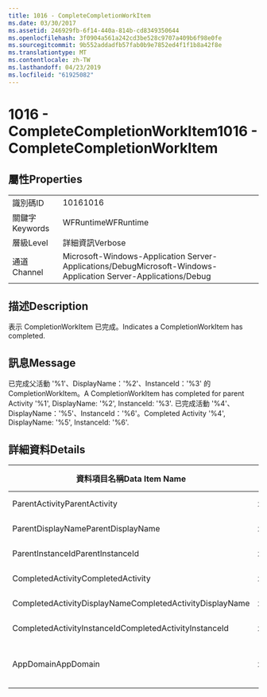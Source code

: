 ```yaml
---
title: 1016 - CompleteCompletionWorkItem
ms.date: 03/30/2017
ms.assetid: 246929fb-6f14-440a-814b-cd8349350644
ms.openlocfilehash: 3f0904a561a242cd3be528c9707a409b6f98e0fe
ms.sourcegitcommit: 9b552addadfb57fab0b9e7852ed4f1f1b8a42f8e
ms.translationtype: MT
ms.contentlocale: zh-TW
ms.lasthandoff: 04/23/2019
ms.locfileid: "61925082"
---
```

# <a name="1016---completecompletionworkitem"></a><span data-ttu-id="1f9da-102">1016 - CompleteCompletionWorkItem</span><span class="sxs-lookup"><span data-stu-id="1f9da-102">1016 - CompleteCompletionWorkItem</span></span>
## <a name="properties"></a><span data-ttu-id="1f9da-103">屬性</span><span class="sxs-lookup"><span data-stu-id="1f9da-103">Properties</span></span>  
  
|||  
|-|-|  
|<span data-ttu-id="1f9da-104">識別碼</span><span class="sxs-lookup"><span data-stu-id="1f9da-104">ID</span></span>|<span data-ttu-id="1f9da-105">1016</span><span class="sxs-lookup"><span data-stu-id="1f9da-105">1016</span></span>|  
|<span data-ttu-id="1f9da-106">關鍵字</span><span class="sxs-lookup"><span data-stu-id="1f9da-106">Keywords</span></span>|<span data-ttu-id="1f9da-107">WFRuntime</span><span class="sxs-lookup"><span data-stu-id="1f9da-107">WFRuntime</span></span>|  
|<span data-ttu-id="1f9da-108">層級</span><span class="sxs-lookup"><span data-stu-id="1f9da-108">Level</span></span>|<span data-ttu-id="1f9da-109">詳細資訊</span><span class="sxs-lookup"><span data-stu-id="1f9da-109">Verbose</span></span>|  
|<span data-ttu-id="1f9da-110">通道</span><span class="sxs-lookup"><span data-stu-id="1f9da-110">Channel</span></span>|<span data-ttu-id="1f9da-111">Microsoft-Windows-Application Server-Applications/Debug</span><span class="sxs-lookup"><span data-stu-id="1f9da-111">Microsoft-Windows-Application Server-Applications/Debug</span></span>|  
  
## <a name="description"></a><span data-ttu-id="1f9da-112">描述</span><span class="sxs-lookup"><span data-stu-id="1f9da-112">Description</span></span>  
 <span data-ttu-id="1f9da-113">表示 CompletionWorkItem 已完成。</span><span class="sxs-lookup"><span data-stu-id="1f9da-113">Indicates a CompletionWorkItem has completed.</span></span>  
  
## <a name="message"></a><span data-ttu-id="1f9da-114">訊息</span><span class="sxs-lookup"><span data-stu-id="1f9da-114">Message</span></span>  
 <span data-ttu-id="1f9da-115">已完成父活動 '%1'、DisplayName：'%2'、InstanceId：'%3' 的 CompletionWorkItem。</span><span class="sxs-lookup"><span data-stu-id="1f9da-115">A CompletionWorkItem has completed for parent Activity '%1', DisplayName: '%2', InstanceId: '%3'.</span></span> <span data-ttu-id="1f9da-116">已完成活動 '%4'、DisplayName：'%5'、InstanceId：'%6'。</span><span class="sxs-lookup"><span data-stu-id="1f9da-116">Completed Activity '%4', DisplayName: '%5', InstanceId: '%6'.</span></span>  
  
## <a name="details"></a><span data-ttu-id="1f9da-117">詳細資料</span><span class="sxs-lookup"><span data-stu-id="1f9da-117">Details</span></span>  
  
|<span data-ttu-id="1f9da-118">資料項目名稱</span><span class="sxs-lookup"><span data-stu-id="1f9da-118">Data Item Name</span></span>|<span data-ttu-id="1f9da-119">資料項目型別</span><span class="sxs-lookup"><span data-stu-id="1f9da-119">Data Item Type</span></span>|<span data-ttu-id="1f9da-120">描述</span><span class="sxs-lookup"><span data-stu-id="1f9da-120">Description</span></span>|  
|--------------------|--------------------|-----------------|  
|<span data-ttu-id="1f9da-121">ParentActivity</span><span class="sxs-lookup"><span data-stu-id="1f9da-121">ParentActivity</span></span>|<span data-ttu-id="1f9da-122">xs:string</span><span class="sxs-lookup"><span data-stu-id="1f9da-122">xs:string</span></span>|<span data-ttu-id="1f9da-123">父活動的型別名稱。</span><span class="sxs-lookup"><span data-stu-id="1f9da-123">The type name of the parent activity.</span></span>|  
|<span data-ttu-id="1f9da-124">ParentDisplayName</span><span class="sxs-lookup"><span data-stu-id="1f9da-124">ParentDisplayName</span></span>|<span data-ttu-id="1f9da-125">xs:string</span><span class="sxs-lookup"><span data-stu-id="1f9da-125">xs:string</span></span>|<span data-ttu-id="1f9da-126">父活動的顯示名稱。</span><span class="sxs-lookup"><span data-stu-id="1f9da-126">The display name of the parent activity.</span></span>|  
|<span data-ttu-id="1f9da-127">ParentInstanceId</span><span class="sxs-lookup"><span data-stu-id="1f9da-127">ParentInstanceId</span></span>|<span data-ttu-id="1f9da-128">xs:string</span><span class="sxs-lookup"><span data-stu-id="1f9da-128">xs:string</span></span>|<span data-ttu-id="1f9da-129">父活動的執行個體 ID。</span><span class="sxs-lookup"><span data-stu-id="1f9da-129">The instance id of the parent activity.</span></span>|  
|<span data-ttu-id="1f9da-130">CompletedActivity</span><span class="sxs-lookup"><span data-stu-id="1f9da-130">CompletedActivity</span></span>|<span data-ttu-id="1f9da-131">xs:string</span><span class="sxs-lookup"><span data-stu-id="1f9da-131">xs:string</span></span>|<span data-ttu-id="1f9da-132">已完成之活動的型別名稱。</span><span class="sxs-lookup"><span data-stu-id="1f9da-132">The type name of the completed activity.</span></span>|  
|<span data-ttu-id="1f9da-133">CompletedActivityDisplayName</span><span class="sxs-lookup"><span data-stu-id="1f9da-133">CompletedActivityDisplayName</span></span>|<span data-ttu-id="1f9da-134">xs:string</span><span class="sxs-lookup"><span data-stu-id="1f9da-134">xs:string</span></span>|<span data-ttu-id="1f9da-135">已完成之活動的顯示名稱。</span><span class="sxs-lookup"><span data-stu-id="1f9da-135">The display name of the completed activity.</span></span>|  
|<span data-ttu-id="1f9da-136">CompletedActivityInstanceId</span><span class="sxs-lookup"><span data-stu-id="1f9da-136">CompletedActivityInstanceId</span></span>|<span data-ttu-id="1f9da-137">xs:string</span><span class="sxs-lookup"><span data-stu-id="1f9da-137">xs:string</span></span>|<span data-ttu-id="1f9da-138">已完成之活動的執行個體 ID。</span><span class="sxs-lookup"><span data-stu-id="1f9da-138">The instance id of the completed activity.</span></span>|  
|<span data-ttu-id="1f9da-139">AppDomain</span><span class="sxs-lookup"><span data-stu-id="1f9da-139">AppDomain</span></span>|<span data-ttu-id="1f9da-140">xs:string</span><span class="sxs-lookup"><span data-stu-id="1f9da-140">xs:string</span></span>|<span data-ttu-id="1f9da-141">由 AppDomain.CurrentDomain.FriendlyName 傳回的字串。</span><span class="sxs-lookup"><span data-stu-id="1f9da-141">The string returned by AppDomain.CurrentDomain.FriendlyName.</span></span>|
